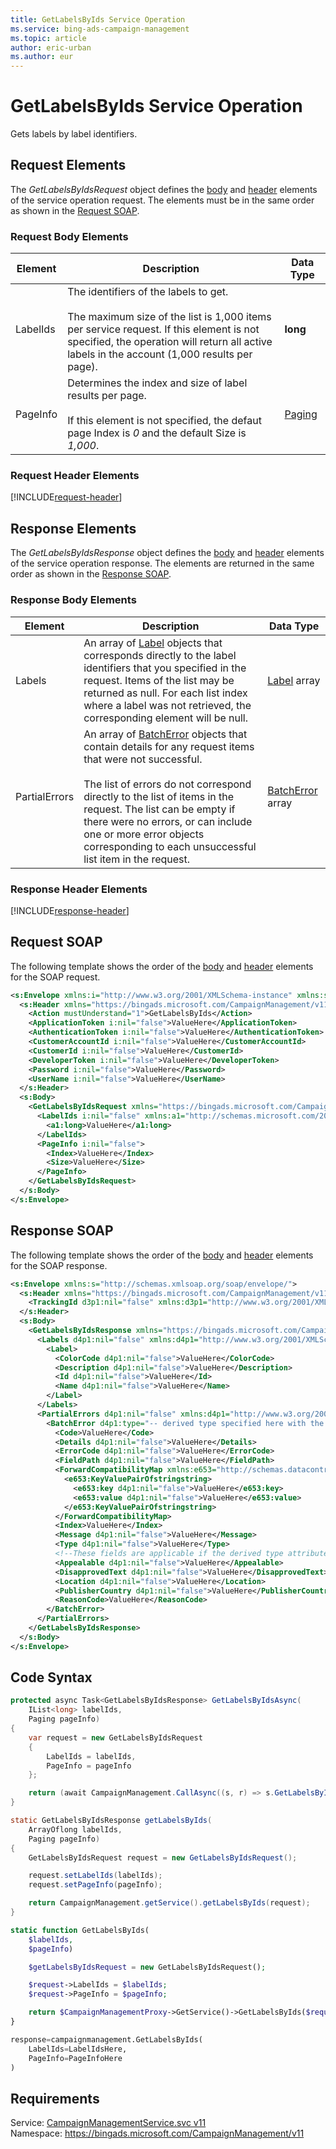 ```yaml
---
title: GetLabelsByIds Service Operation
ms.service: bing-ads-campaign-management
ms.topic: article
author: eric-urban
ms.author: eur
---
```

# GetLabelsByIds Service Operation
Gets labels by label identifiers.

## <a name="request"></a>Request Elements
The *GetLabelsByIdsRequest* object defines the [body](#request-body) and [header](#request-header) elements of the service operation request. The elements must be in the same order as shown in the [Request SOAP](#request-soap). 

### <a name="request-body"></a>Request Body Elements

|Element|Description|Data Type|
|-----------|---------------|-------------|
|<a name="labelids"></a>LabelIds|The identifiers of the labels to get.<br /><br />The maximum size of the list is 1,000 items per service request. If this element is not specified, the operation will return all active labels in the account (1,000 results per page).|**long**|
|<a name="pageinfo"></a>PageInfo|Determines the index and size of label results per page.<br /><br />If this element is not specified, the defaut page Index is *0* and the default Size is *1,000*.|[Paging](paging.md)|

### <a name="request-header"></a>Request Header Elements
[!INCLUDE[request-header](./includes/request-header.md)]

## <a name="response"></a>Response Elements
The *GetLabelsByIdsResponse* object defines the [body](#response-body) and [header](#response-header) elements of the service operation response. The elements are returned in the same order as shown in the [Response SOAP](#response-soap).

### <a name="response-body"></a>Response Body Elements

|Element|Description|Data Type|
|-----------|---------------|-------------|
|<a name="labels"></a>Labels|An array of [Label](../campaign-management/label.md) objects that corresponds directly to the label identifiers that you specified in the request. Items of the list may be returned as null. For each list index where a label was not retrieved, the corresponding element will be null.|[Label](label.md) array|
|<a name="partialerrors"></a>PartialErrors|An array of [BatchError](../campaign-management/batcherror.md) objects that contain details for any request items that were not successful.<br /><br />The list of errors do not correspond directly to the list of items in the request. The list can be empty if there were no errors, or can include one or more error objects corresponding to each unsuccessful list item in the request.|[BatchError](batcherror.md) array|

### <a name="response-header"></a>Response Header Elements
[!INCLUDE[response-header](./includes/response-header.md)]

## <a name="request-soap"></a>Request SOAP
The following template shows the order of the [body](#request-body) and [header](#request-header) elements for the SOAP request.

```xml
<s:Envelope xmlns:i="http://www.w3.org/2001/XMLSchema-instance" xmlns:s="http://schemas.xmlsoap.org/soap/envelope/">
  <s:Header xmlns="https://bingads.microsoft.com/CampaignManagement/v11">
    <Action mustUnderstand="1">GetLabelsByIds</Action>
    <ApplicationToken i:nil="false">ValueHere</ApplicationToken>
    <AuthenticationToken i:nil="false">ValueHere</AuthenticationToken>
    <CustomerAccountId i:nil="false">ValueHere</CustomerAccountId>
    <CustomerId i:nil="false">ValueHere</CustomerId>
    <DeveloperToken i:nil="false">ValueHere</DeveloperToken>
    <Password i:nil="false">ValueHere</Password>
    <UserName i:nil="false">ValueHere</UserName>
  </s:Header>
  <s:Body>
    <GetLabelsByIdsRequest xmlns="https://bingads.microsoft.com/CampaignManagement/v11">
      <LabelIds i:nil="false" xmlns:a1="http://schemas.microsoft.com/2003/10/Serialization/Arrays">
        <a1:long>ValueHere</a1:long>
      </LabelIds>
      <PageInfo i:nil="false">
        <Index>ValueHere</Index>
        <Size>ValueHere</Size>
      </PageInfo>
    </GetLabelsByIdsRequest>
  </s:Body>
</s:Envelope>
```

## <a name="response-soap"></a>Response SOAP
The following template shows the order of the [body](#response-body) and [header](#response-header) elements for the SOAP response.

```xml
<s:Envelope xmlns:s="http://schemas.xmlsoap.org/soap/envelope/">
  <s:Header xmlns="https://bingads.microsoft.com/CampaignManagement/v11">
    <TrackingId d3p1:nil="false" xmlns:d3p1="http://www.w3.org/2001/XMLSchema-instance">ValueHere</TrackingId>
  </s:Header>
  <s:Body>
    <GetLabelsByIdsResponse xmlns="https://bingads.microsoft.com/CampaignManagement/v11">
      <Labels d4p1:nil="false" xmlns:d4p1="http://www.w3.org/2001/XMLSchema-instance">
        <Label>
          <ColorCode d4p1:nil="false">ValueHere</ColorCode>
          <Description d4p1:nil="false">ValueHere</Description>
          <Id d4p1:nil="false">ValueHere</Id>
          <Name d4p1:nil="false">ValueHere</Name>
        </Label>
      </Labels>
      <PartialErrors d4p1:nil="false" xmlns:d4p1="http://www.w3.org/2001/XMLSchema-instance">
        <BatchError d4p1:type="-- derived type specified here with the appropriate prefix --">
          <Code>ValueHere</Code>
          <Details d4p1:nil="false">ValueHere</Details>
          <ErrorCode d4p1:nil="false">ValueHere</ErrorCode>
          <FieldPath d4p1:nil="false">ValueHere</FieldPath>
          <ForwardCompatibilityMap xmlns:e653="http://schemas.datacontract.org/2004/07/System.Collections.Generic" d4p1:nil="false">
            <e653:KeyValuePairOfstringstring>
              <e653:key d4p1:nil="false">ValueHere</e653:key>
              <e653:value d4p1:nil="false">ValueHere</e653:value>
            </e653:KeyValuePairOfstringstring>
          </ForwardCompatibilityMap>
          <Index>ValueHere</Index>
          <Message d4p1:nil="false">ValueHere</Message>
          <Type d4p1:nil="false">ValueHere</Type>
          <!--These fields are applicable if the derived type attribute is set to EditorialError-->
          <Appealable d4p1:nil="false">ValueHere</Appealable>
          <DisapprovedText d4p1:nil="false">ValueHere</DisapprovedText>
          <Location d4p1:nil="false">ValueHere</Location>
          <PublisherCountry d4p1:nil="false">ValueHere</PublisherCountry>
          <ReasonCode>ValueHere</ReasonCode>
        </BatchError>
      </PartialErrors>
    </GetLabelsByIdsResponse>
  </s:Body>
</s:Envelope>
```

## <a name="example"></a>Code Syntax
```csharp
protected async Task<GetLabelsByIdsResponse> GetLabelsByIdsAsync(
	IList<long> labelIds,
	Paging pageInfo)
{
	var request = new GetLabelsByIdsRequest
	{
		LabelIds = labelIds,
		PageInfo = pageInfo
	};

	return (await CampaignManagement.CallAsync((s, r) => s.GetLabelsByIdsAsync(r), request));
}
```
```java
static GetLabelsByIdsResponse getLabelsByIds(
	ArrayOflong labelIds,
	Paging pageInfo)
{
	GetLabelsByIdsRequest request = new GetLabelsByIdsRequest();

	request.setLabelIds(labelIds);
	request.setPageInfo(pageInfo);

	return CampaignManagement.getService().getLabelsByIds(request);
}
```
```php
static function GetLabelsByIds(
	$labelIds,
	$pageInfo)

	$getLabelsByIdsRequest = new GetLabelsByIdsRequest();

	$request->LabelIds = $labelIds;
	$request->PageInfo = $pageInfo;

	return $CampaignManagementProxy->GetService()->GetLabelsByIds($request);
}
```
```python
response=campaignmanagement.GetLabelsByIds(
	LabelIds=LabelIdsHere,
	PageInfo=PageInfoHere
)
```

## Requirements
Service: [CampaignManagementService.svc v11](https://campaign.api.bingads.microsoft.com/Api/Advertiser/CampaignManagement/v11/CampaignManagementService.svc)  
Namespace: https://bingads.microsoft.com/CampaignManagement/v11  

